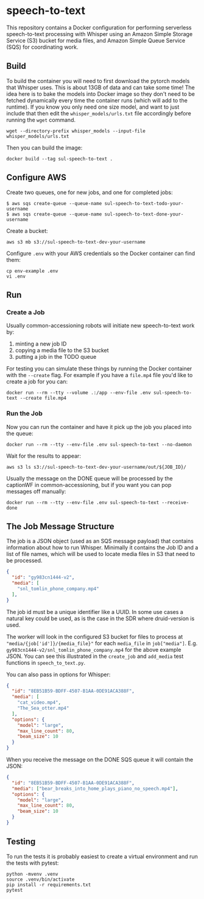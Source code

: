 # speech-to-text

This repository contains a Docker configuration for performing serverless speech-to-text processing with Whisper using an Amazon Simple Storage Service (S3) bucket for media files, and Amazon Simple Queue Service (SQS) for coordinating work.

## Build

To build the container you will need to first download the pytorch models that Whisper uses. This is about 13GB of data and can take some time! The idea here is to bake the models into Docker image so they don't need to be fetched dynamically every time the container runs (which will add to the runtime). If you know you only need one size model, and want to just include that then edit the `whisper_models/urls.txt` file accordingly before running the `wget` command.

```shell
wget --directory-prefix whisper_models --input-file whisper_models/urls.txt
```

Then you can build the image:

```shell
docker build --tag sul-speech-to-text .
```

## Configure AWS

Create two queues, one for new jobs, and one for completed jobs:

```shell
$ aws sqs create-queue --queue-name sul-speech-to-text-todo-your-username
$ aws sqs create-queue --queue-name sul-speech-to-text-done-your-username
```

Create a bucket: 

```shell
aws s3 mb s3://sul-speech-to-text-dev-your-username
```

Configure `.env` with your AWS credentials so the Docker container can find them:

```shell
cp env-example .env
vi .env
```

## Run

### Create a Job

Usually common-accessioning robots will initiate new speech-to-text work by:

1. minting a new job ID
3. copying a media file to the S3 bucket
5. putting a job in the TODO queue

For testing you can simulate these things by running the Docker container with the `--create` flag. For example if you have a `file.mp4` file you'd like to create a job for you can:

```shell
docker run --rm --tty --volume .:/app --env-file .env sul-speech-to-text --create file.mp4
```

### Run the Job

Now you can run the container and have it pick up the job you placed into the queue:

```shell
docker run --rm --tty --env-file .env sul-speech-to-text --no-daemon
```

Wait for the results to appear:

```shell
aws s3 ls s3://sul-speech-to-text-dev-your-username/out/${JOB_ID}/
```

Usually the message on the DONE queue will be processed by the captionWF in common-accessioning, but if you want you can pop messages off manually:

```shell
docker run --rm --tty --env-file .env sul-speech-to-text --receive-done
```

## The Job Message Structure

The job is a JSON object (used as an SQS message payload) that contains information about how to run Whisper. Minimally it contains the Job ID and a list of file names, which will be used to locate media files in S3 that need to be processed.

```json
{
  "id": "gy983cn1444-v2",
  "media": [
    "snl_tomlin_phone_company.mp4"
  ],
}
```

The job id must be a unique identifier like a UUID. In some use cases a natural key could be used, as is the case in the SDR where druid-version is used.

The worker will look in the configured S3 bucket for files to process at `"media/{job['id']}/{media_file}"` for each `media_file` in `job["media"]`. E.g. `gy983cn1444-v2/snl_tomlin_phone_company.mp4` for the above example JSON. You can see this illustrated in the `create_job` and `add_media` test functions in `speech_to_text.py`.

You can also pass in options for Whisper:

```json
{
  "id": "8EB51B59-BDFF-4507-B1AA-0DE91ACA388F",
  "media": [
    "cat_video.mp4",
    "The_Sea_otter.mp4"
  ],
  "options": {
    "model": "large",
    "max_line_count": 80,
    "beam_size": 10
  }
}
```

When you receive the message on the DONE SQS queue it will contain the JSON:

```json
{
  "id": "8EB51B59-BDFF-4507-B1AA-0DE91ACA388F",
  "media": ["bear_breaks_into_home_plays_piano_no_speech.mp4"],
  "options": {
    "model": "large",
    "max_line_count": 80,
    "beam_size": 10
  }
}
```  

## Testing

To run the tests it is probably easiest to create a virtual environment and run the tests with pytest:

```shell
python -mvenv .venv
source .venv/bin/activate
pip install -r requirements.txt
pytest
```
